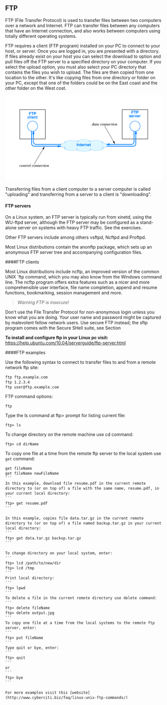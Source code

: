 ## FTP

FTP (File Transfer Protocol) is used to transfer files between two computers over a network and Internet.
FTP can transfer files between any computers that have an Internet connection, and also works between computers using totally different operating systems.

FTP requires a client (FTP program) installed on your PC to connect to your host, or server. Once you are logged in, you are presented with a directory. If files already exist on your host you can select the download to option and pull files off the FTP server to a specified directory on your computer. If you select the upload option, you must also select your PC directory that contains the files you wish to upload. The files are then copied from one location to the other. It's like copying files from one directory or folder on your PC, except that one of the folders could be on the East coast and the other folder on the West cost.

![ftp](img7/FTP.gif)

Transferring files from a client computer to a server computer is called "uploading" and transferring from a server to a client is "downloading".

#### FTP servers

On a Linux system, an FTP server is typically run from xinetd, using the WU-ftpd server, although the FTP server may be configured as a stand-alone server on systems with heavy FTP traffic. See the exercises.

Other FTP servers include among others vsftpd, Ncftpd and Proftpd.

Most Linux distributions contain the anonftp package, which sets up an anonymous FTP server tree and accompanying configuration files.

####FTP clients

Most Linux distributions include ncftp, an improved version of the common UNIX `ftp command, which you may also know from the Windows command line. The ncftp program offers extra features such as a nicer and more comprehensible user interface, file name completion, append and resume functions, bookmarking, session management and more.

>*Warning	FTP is insecure!*

Don't use the File Transfer Protocol for non-anonymous login unless you know what you are doing. Your user name and password might be captured by malevolent fellow network users. Use secure FTP instead; the sftp program comes with the Secure SHell suite, see Section

**To install and configure ftp in your Linux pc visit:**
https://help.ubuntu.com/10.04/serverguide/ftp-server.html


####FTP examples

Use the following syntax to connect to transfer files to and from a remote network ftp site:

```
ftp ftp.example.com
ftp 1.2.3.4
ftp user@ftp.example.com
```

FTP command options:

```
ftp
```
Type the ls command at ftp> prompt for listing current file:
```
ftp> ls
```
To change directory on the remote machine use cd command:
```
ftp> cd dirName
```

To copy one file at a time from the remote ftp server to the local system use `get` command:
````
get fileName
get fileName newFileName
```
In this example, download file resume.pdf in the current remote directory to (or on top of) a file with the same name, resume.pdf, in your current local directory:
```
ftp> get resume.pdf
```

In this example, copies file data.tar.gz in the current remote directory to (or on top of) a file named backup.tar.gz in your current local directory:
```
ftp> get data.tar.gz backup.tar.gz
```

To change directory on your local system, enter:
```
ftp> lcd /path/to/new/dir
ftp> lcd /tmp
```
Print local directory:
```
ftp> lpwd
```
To delete a file in the current remote directory use delete command:
```
ftp> delete fileName
ftp> delete output.jpg
```
To copy one file at a time from the local systems to the remote ftp server, enter:
```
ftp> put fileName
```
Type quit or bye, enter:
```
ftp> quit
```
or
```
ftp> bye
```

For more examples visit this [website](http://www.cyberciti.biz/faq/linux-unix-ftp-commands/)
